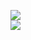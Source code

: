 [![](https://img.shields.io/badge/Made%20With-Github%20Spray-lightgrey.svg?style=for-the-badge&logo=github)](https://github.com/Annihil/github-spray#13652)  
[![](https://i.imgur.com/2DrTn0Z.gif)](https://github.com/Annihil/github-spray)